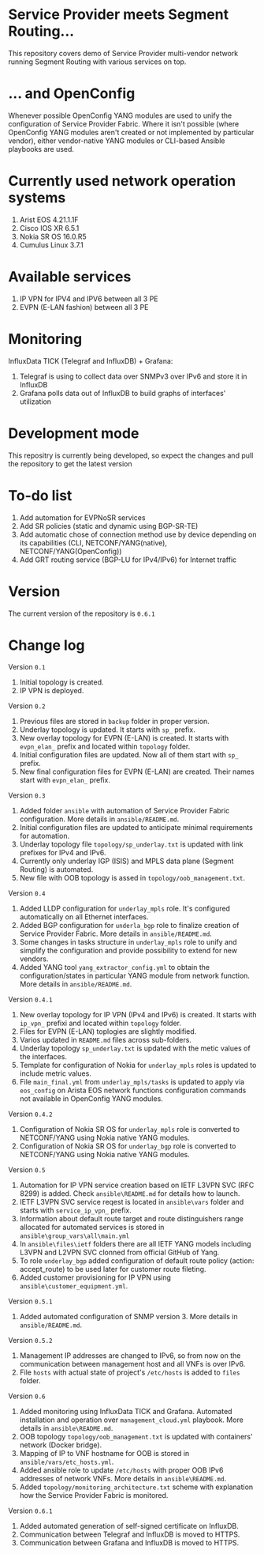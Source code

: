 # Service Provider meets Segment Routing...
This repository covers demo of Service Provider multi-vendor network running Segment Routing with various services on top.

# ... and OpenConfig
Whenever possible OpenConfig YANG modules are used to unify the configuration of Service Provider Fabric. Where it isn't possible (where OpenConfig YANG modules aren't created or not implemented by particular vendor), either vendor-native YANG modules or CLI-based Ansible playbooks are used.

# Currently used network operation systems
1) Arist EOS 4.21.1.1F
2) Cisco IOS XR 6.5.1
3) Nokia SR OS 16.0.R5
4) Cumulus Linux 3.7.1

# Available services
1) IP VPN for IPV4 and IPV6 between all 3 PE
2) EVPN (E-LAN fashion) between all 3 PE

# Monitoring
InfluxData TICK (Telegraf and InfluxDB) + Grafana:
1) Telegraf is using to collect data over SNMPv3 over IPv6 and store it in InfluxDB
2) Grafana polls data out of InfluxDB to build graphs of interfaces' utilization

# Development mode
This repositry is currently being developed, so expect the changes and pull the repository to get the latest version

# To-do list
1) Add automation for EVPNoSR services
2) Add SR policies (static and dynamic using BGP-SR-TE)
3) Add automatic chose of connection method use by device depending on its capabilities (CLI, NETCONF/YANG(native), NETCONF/YANG(OpenConfig))
4) Add GRT routing service (BGP-LU for IPv4/IPv6) for Internet traffic

# Version
The current version of the repository is `0.6.1`

# Change log
Version `0.1`
1) Initial topology is created.
2) IP VPN is deployed.

Version `0.2`
1) Previous files are stored in `backup` folder in proper version.
2) Underlay topology is updated. It starts with `sp_` prefix.
3) New overlay topology for EVPN (E-LAN) is created. It starts with `evpn_elan_` prefix and located within `topology` folder.
4) Initial configuration files are updated. Now all of them start with `sp_` prefix.
5) New final configuration files for EVPN (E-LAN) are created. Their names start with `evpn_elan_` prefix. 

Version `0.3`
1) Added folder `ansible` with automation of Service Provider Fabric configuration. More details in `ansible/README.md`.
2) Initial configuration files are updated to anticipate minimal requirements for automation.
3) Underlay topology file `topology/sp_underlay.txt` is updated with link prefixes for IPv4 and IPv6.
4) Currently only underlay IGP (ISIS) and MPLS data plane (Segment Routing) is automated.
5) New file with OOB topology is assed in `topology/oob_management.txt`.

Version `0.4`
1) Added LLDP configuration for `underlay_mpls` role. It's configured automatically on all Ethernet interfaces.
2) Added BGP configuration for `underla_bgp` role to finalize creation of Service Provider Fabric. More details in `ansible/README.md`.
3) Some changes in tasks structure in `underlay_mpls` role to unify and simplify the configuration and provide possibility to extend for new vendors.
4) Added YANG tool `yang_extractor_config.yml` to obtain the configuration/states in particular YANG module from network function. More details in `ansible/README.md`.

Version `0.4.1`
1) New overlay topology for IP VPN (IPv4 and IPv6) is created. It starts with `ip_vpn_` prefixi and located within `topology` folder.
2) Files for EVPN (E-LAN) toplogies are slightly modified.
3) Varios updated in `README.md` files across sub-folders.
4) Underlay topology `sp_underlay.txt` is updated with the metic values of the interfaces.
5) Template for configuration of Nokia for `underlay_mpls` roles is updated to include metric values.
6) File `main_final.yml` from `underlay_mpls/tasks` is updated to apply via `eos_config` on Arista EOS network functions configuration commands not available in OpenConfig YANG modules.

Version `0.4.2`
1) Configuration of Nokia SR OS for `underlay_mpls` role is converted to NETCONF/YANG using Nokia native YANG modules.
2) Configuration of Nokia SR OS for `underlay_bgp` role is converted to NETCONF/YANG using Nokia native YANG modules.

Version `0.5`
1) Automation for IP VPN service creation based on IETF L3VPN SVC (RFC 8299) is added. Check `ansible\README.md` for details how to launch.
2) IETF L3VPN SVC service reqest is located in `ansible\vars` folder and starts with `service_ip_vpn_` prefix.
3) Information about default route target and route distinguishers range allocated for automated services is stored in `ansible\group_vars\all\main.yml`
4) In `ansible\files\ietf` folders there are all IETF YANG models including L3VPN and L2VPN SVC clonned from official GitHub of Yang.
5) To role `underlay_bgp` added configuration of default route policy (action: accept_route) to be used later for customer route fileting.
6) Added customer provisioning for IP VPN using `ansible\customer_equipment.yml`.

Version `0.5.1`
1) Added automated configuration of SNMP version 3. More details in `ansible/README.md`.

Version `0.5.2`
1) Management IP addresses are changed to IPv6, so from now on the communication between management host and all VNFs is over IPv6.
2) File `hosts` with actual state of project's `/etc/hosts` is added to `files` folder.

Version `0.6`
1) Added monitoring using InfluxData TICK and Grafana. Automated installation and operation over `management_cloud.yml` playbook. More details in `ansible\README.md`.
2) OOB topology `topology/oob_management.txt` is updated with containers' network (Docker bridge).
3) Mapping of IP to VNF hostname for OOB is stored in `ansible/vars/etc_hosts.yml`.
4) Added ansible role to update `/etc/hosts` with proper OOB IPv6 addresses of network VNFs. More details in `ansible\README.md`.
5) Added `topology/monitoring_architecture.txt` scheme with explanation how the Service Provider Fabric is monitored.

Version `0.6.1`
1) Added automated generation of self-signed certificate on InfluxDB.
2) Communication between Telegraf and InfluxDB is moved to HTTPS.
3) Communication between Grafana and InfluxDB is moved to HTTPS.
